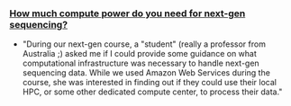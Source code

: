 ### [How much compute power do you need for next-gen sequencing?](http://ivory.idyll.org/blog/how-much-compute-ngs.html) ###
- "During our next-gen course, a "student" (really a professor from Australia ;) asked me if I could provide some guidance on 
what computational infrastructure was necessary to handle next-gen sequencing data. While we used Amazon Web Services during 
the course, she was interested in finding out if they could use their local HPC, or some other dedicated compute center, to 
process their data."
